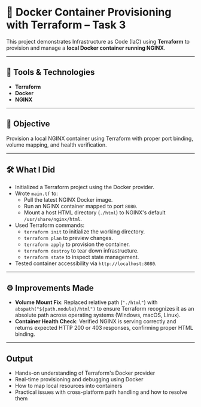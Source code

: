 # 🐳 Docker Container Provisioning with Terraform – Task 3

This project demonstrates Infrastructure as Code (IaC) using **Terraform** to provision and manage a **local Docker container running NGINX**.

---

## 🧰 Tools & Technologies

- **Terraform**
- **Docker**
- **NGINX**

---

## 🎯 Objective

Provision a local NGINX container using Terraform with proper port binding, volume mapping, and health verification.

---

## 🛠️ What I Did

- Initialized a Terraform project using the Docker provider.
- Wrote `main.tf` to:
  - Pull the latest NGINX Docker image.
  - Run an NGINX container mapped to port `8080`.
  - Mount a host HTML directory (`./html`) to NGINX's default `/usr/share/nginx/html`.
- Used Terraform commands:
  - `terraform init` to initialize the working directory.
  - `terraform plan` to preview changes.
  - `terraform apply` to provision the container.
  - `terraform destroy` to tear down infrastructure.
  - `terraform state` to inspect state management.
- Tested container accessibility via `http://localhost:8080`.

---

## ⚙️ Improvements Made

-  **Volume Mount Fix**: Replaced relative path (`"./html"`) with `abspath("${path.module}/html")` to ensure Terraform recognizes it as an absolute path across operating systems (Windows, macOS, Linux).
-  **Container Health Check**: Verified NGINX is serving correctly and returns expected HTTP 200 or 403 responses, confirming proper HTML binding.

---

##  Output

- Hands-on understanding of Terraform's Docker provider
- Real-time provisioning and debugging using Docker
- How to map local resources into containers
- Practical issues with cross-platform path handling and how to resolve them
